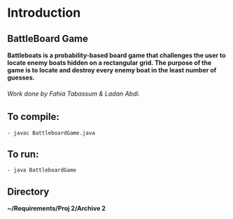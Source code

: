 # Introduction 
## BattleBoard Game 
**Battleboats is a probability-based board game that challenges the user to locate enemy boats hidden on a rectangular grid. The purpose of the game is to locate and destroy every enemy boat in the least number of guesses.**

######  Work done by Fahia Tabassum & Ladan Abdi. 

## To compile:
	- javac BattleboardGame.java
	
## To run:
	- java BattleboardGame
## Directory 
  **~/Requirements/Proj 2/Archive 2**
